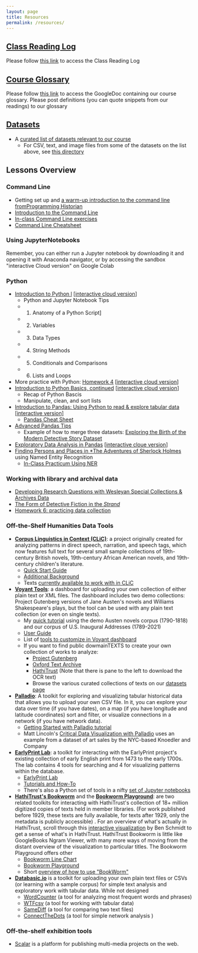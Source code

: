 ```yaml
---
layout: page
title: Resources
permalink: /resources/
---
```




## [Class Reading Log](https://wesmoodle.wesleyan.edu/mod/page/view.php?id=1310861)

Please follow [this link](https://wesmoodle.wesleyan.edu/mod/page/view.php?id=1310861) to access the Class Reading Log


## [Course Glossary](https://wesmoodle.wesleyan.edu/mod/page/view.php?id=1310863)

Please follow [this link](https://wesmoodle.wesleyan.edu/mod/page/view.php?id=1310863) to access the GoogleDoc containing our course glossary. Please post definitions (you can quote snippets from our readings) to our glossary

## [Datasets](https://github.com/sceckert/Data-and-Culture-Fall-2024/blob/main/_datasets/datasets.md)

+ A [curated list of datasets relevant to our course](https://github.com/sceckert/Data-and-Culture-Fall-2024/blob/main/_datasets/datasets.md)
	+ For CSV, text, and image files from some of the datasets on the list above, see [this directory](https://github.com/sceckert/Data-and-Culture-Fall-2024/blob/main/_datasets/)

## Lessons Overview


### Command Line

- Getting set up and [a warm-up introduction to the command line fromProgramming Historian](https://github.com/sceckert/Data-and-Culture-Fall-2024/blob/main/_week2/homework-2.md)
- [Introduction to the Command Line](https://github.com/sceckert/Data-and-Culture-Fall-2024/blob/main/_week2/introduction-to-the-command-line.md) 
- [In-class Command Line exercises](https://github.com/sceckert/Data-and-Culture-Fall-2024/blob/main/_week2/in-class-exercises.md) 
- [Command Line Cheatsheet](https://github.com/sceckert/Data-and-Culture-Fall-2024/blob/main/_week2/command-line-cheat-sheet.md)

### Using JupyterNotebooks

Remember, you can either run a Jupyter notebook by downloading it and opening it with Anaconda navigator, or by accessing the sandbox "interactive Cloud version" on Google Colab

### Python

- [Introduction to Python l](https://github.com/sceckert/Data-and-Culture-Fall-2024/blob/main/_week4/introduction-to-python.ipynb)   [[interactive cloud version](https://colab.research.google.com/drive/10UxKAhEKQxPAtlGpeYNXEoElYb8TGFU_)]
	-  Python and Jupyter Notebook Tips
	- 1. Anatomy of a Python Script]
	- 2. Variables
	- 3. Data Types
	- 4. String Methods
	- 5. Conditionals and Comparisons
	- 6. Lists and Loops
- More practice with Python: [Homework 4](https://github.com/sceckert/Data-and-Culture-Fall-2024/blob/main/_week4/homework-4.ipynb) [[interactive cloud version](https://colab.research.google.com/drive/1sUuygQudvqi2Vk_fv6z7iQ1hSgkg-1sh)]
- [Introduction to Python Basics, continued](https://github.com/sceckert/Data-and-Culture-Fall-2024/blob/main/_week4/introduction-to-python-continued.ipynb) [[interactive cloud version](https://colab.research.google.com/drive/1EXYG-92TitDG3Cw5cc42qXddUgSBl7v5?usp=sharing)]
	- Recap of Python Bascis
	- Manipulate, clean, and sort lists
- [Introduction to Pandas: Using Python to read & explore tabular data](https://github.com/sceckert/Data-and-Culture-Fall-2024/blob/main/_week5/python-continued.ipynb) [[interactive version]](https://colab.research.google.com/drive/1yw7Bp8MKK12KtAbqb6KaRwOUu3Xvzbhg?usp=sharing)
	- [Pandas Cheat Sheet](https://github.com/sceckert/Data-and-Culture-Fall-2024/blob/main/_week5/python-pandas-cheat-sheet.md)
- [Advanced Pandas Tips](https://github.com/sceckert/Data-and-Culture-Fall-2024/blob/main/_week6/advanced-pandas.md)
    - Example of how to merge three datasets: [Exploring the Birth of the Modern Detective Story Dataset](https://colab.research.google.com/drive/1w-kMR66pQtYdMoDsBK1gSQDIxcTCrzp8?usp=sharing)
- [Exploratory Data Analysis in Pandas](https://github.com/sceckert/Data-and-Culture-Fall-2024/blob/main/_week7/exploratory-data-analysis-with-pandas.ipynb) [[interactive cloue version](https://github.com/sceckert/Data-and-Culture-Fall-2024/blob/main/_week7/exploratory-data-analysis-with-pandas.ipynb)]
- [Finding Persons and Places in *The Adventures of Sherlock Holmes](https://colab.research.google.com/drive/1r6noBWarLZCdjB2y3qYjl4MDIM_GhgWU) using Named Entity Recognition
    - [In-Class Practicum Using NER](https://github.com/sceckert/Data-and-Culture-Fall-2024/blob/main/_week9/in-class-practicum-with-named-entity-recognition.md)

### Working with library and archival data

+ [Developing Research Questions with Wesleyan Special Collections & Archives Data](https://github.com/sceckert/Data-and-Culture-Fall-2024/blob/main/_week7/working-with-library-and-archival-data.md)
+ [The Form of Detective Fiction in the *Strand*](https://github.com/sceckert/Data-and-Culture-Fall-2024/blob/main/_week8/detective-fiction.md)
+ [Homework 6: practicing data collection ](https://github.com/sceckert/Data-and-Culture-Fall-2024/blob/main/_week9/homework-6.md)


### Off-the-Shelf Humanities Data Tools

+ [**Corpus Linguistics in Context (CLiC)**](https://clic.bham.ac.uk/): a project originally created for analyzing patterns in direct speech, narration, and speech tags, which now features full text for several small sample collections of 19th-century British novels, 19th-century African American novels, and 19th-century children's literature.
	+ [Quick Start Guide](https://blog.bham.ac.uk/clic-dickens/2022/06/15/clic-quick-start-guide/)
	+ [Additional Background](https://clic.readthedocs.io/en/2.1/clicanalysis.html)
	+ Texts [currently available to work with in CLiC](https://github.com/mahlberg-lab/corpora/blob/master/INDEX.pdf)
+ [**Voyant Tools**](https://voyant-tools.org/): a dashboard for uploading your own collection of either plain text or XML files. The dashboard includes two demo collections: Project Gutenberg versions of Jane Austen's novels and Williams Shakespeare's plays, but the tool can be used with any plain text collection (or even on single texts).
	+ My [quick tutorial](https://github.com/sceckert/Data-and-Culture-Fall-2024/tree/main/_week6/Eckert-Text-Analysis-Introduction-to-Voyant.pdf) using the demo Austen novels corpus (1790-1818) and our corpus of U.S. Inaugural Addresses (1789-2021)
	+ [User Guide](https://voyant-tools.org/docs/#!/guide/start)
	+ List of [tools to customize in Voyant dashboard](https://voyant-tools.org/docs/#!/guide/tools)
	+ If you want to find public dowmainTEXTS to create your own collection of works to analyze:
        + [Project Gutenberg](https://www.gutenberg.org/)
        + [Oxford Text Archive](https://ota.bodleian.ox.ac.uk/repository/xmlui/)
        + [HathiTrust](https://www.hathitrust.org/) (Note that there is pane to the left to download the OCR text)
        + Browse the various curated collections of texts on our [datasets page](https://github.com/sceckert/Data-and-Culture-Fall-2024/blob/main/_datasets/datasets.md)
+ [**Palladio**](http://hdlab.stanford.edu/palladio/): A toolkit for exploring and visualizing tabular historical data that allows you to upload your own CSV file. In it, you can explore your data over time (if you have dates), on a map (if you have longitude and latitude coordinates) sort and filter, or visualize connections in a network (if you have network data).
    + [Getting Started with Palladio tutorial](https://hcommons.org/?get_group_doc=1003007/1552175523-FolgerworkshopnetworksPalladiotutorial.pdf)
    + Matt Lincoln's [Critical Data Visualization with Palladio](https://github.com/mdlincoln/mapping-knoedler-palladio?tab=readme-ov-file#critical-data-visualization-with-palladio) uses an example from a dataset of art sales by the NYC-based Knoedler and Company
+ [**EarlyPrint Lab**](https://earlyprint.org/lab/): a toolkit for interacting with the EarlyPrint project's existing collection of early English print from 1473 to the early 1700s. The lab contains 4 tools for searching and 4 for visualizing patterns within the database.
	+ [EarlyPrint Lab](https://earlyprint.org/lab/)
	+ [Tutorials and How-To](https://earlyprint.org/how-to/)
	+ There's also a Python set of tools in a nifty [set of Jupyter notebooks](https://earlyprint.org/jupyterbook/intro.html)
+ [**HathiTrust's Bookworm**](https://bookworm.htrc.illinois.edu/develop/) and the [**Bookworm Playground**](https://bookworm.htrc.illinois.edu/app/): are two related toolkits for interacting with HathiTrust's collection of 18+ million digitized copies of texts held in member libraries. (For work published before 1929, these texts are fully available, for texts after 1929, only the metadata is publicly accessible) . For an overview of what's actually in HathiTrust, scroll through this [interactive visualization](https://creatingdata.us/datasets/hathi-features/) by Ben Schmidt to get a sense of what's in HathiTrust. HathiTrust Bookworm is little like GoogleBooks Ngram Viewer, with many more ways of moving from the distant overview of the visualization to particular titles. The Bookworm Playground offers other
	+ [Bookworm Line Chart](https://bookworm.htrc.illinois.edu/develop/)
	+ [Bookworm Playground](https://bookworm.htrc.illinois.edu/app/)
	+ Short [overview of how to use "BookWorm"](https://htrc.atlassian.net/wiki/spaces/COM/pages/43295225/HathiTrust+Bookworm+step-by-step+tutorial) 
+ [**Databasic.io**](https://databasic.io/en/) is a toolkit for uploading your own plain text files or CSVs (or learning with a sample corpus) for simple text analysis and exploratory work with tabular data. While not designed
    + [WordCounter](https://databasic.io/en/wordcounter/) (a tool for analyzing most frequent words and phrases)
    + [WTFcsv](https://databasic.io/en/wtfcsv/) (a tool for working with tabular data)
    + [SameDiff](https://databasic.io/en/samediff/) (a tool for comparing two text files)
    + [ConnectTheDots](https://databasic.io/en/connectthedots/) (a tool for simple network analysis )

### Off-the-shelf exhibition tools

+ [Scalar](https://scalar.me/anvc/scalar/) is a platform for publishing multi-media projects on the web. 